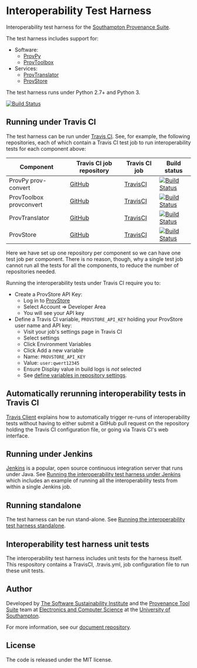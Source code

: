 # Interoperability Test Harness

Interoperability test harness for the [Southampton Provenance Suite](https://provenance.ecs.soton.ac.uk).

The test harness includes support for:

* Software:
  - [ProvPy](https://github.com/trungdong/prov)
  - [ProvToolbox](https://github.com/lucmoreau/ProvToolbox)
* Services:
  - [ProvTranslator](https://provenance.ecs.soton.ac.uk/validator/view/translator.html)
  - [ProvStore](https://provenance.ecs.soton.ac.uk/store/)

The test harness runs under Python 2.7+ and Python 3.

[![Build Status](https://travis-ci.org/prov-suite/interop-test-harness.svg)](https://travis-ci.org/prov-suite/interop-test-harness)

## Running under Travis CI

The test harness can be run under [Travis CI](https://travis-ci.org). See, for example, the following repositories, each of which contain a Travis CI test job to run interoperability tests for each component above:

| Component | Travis CI job repository | Travis CI job | Build status |
| --------- | ------------------------ | ------------- | ------------ |
| ProvPy prov-convert | [GitHub](https://github.com/prov-suite/provpy-interop-job) | [TravisCI](https://travis-ci.org/prov-suite/provpy-interop-job) | [![Build Status](https://travis-ci.org/prov-suite/provpy-interop-job.svg)](https://travis-ci.org/prov-suite/provpy-interop-job) |
| ProvToolbox provconvert | [GitHub](https://github.com/prov-suite/provtoolbox-interop-job) | [TravisCI](https://travis-ci.org/prov-suite/provtoolbox-interop-job) | [![Build Status](https://travis-ci.org/prov-suite/provtoolbox-interop-job.svg)](https://travis-ci.org/prov-suite/provtoolbox-interop-job) |
| ProvTranslator | [GitHub](https://github.com/prov-suite/provtranslator-interop-job) | [TravisCI](https://travis-ci.org/prov-suite/provtranslator-interop-job) | [![Build Status](https://travis-ci.org/prov-suite/provtranslator-interop-job.svg)](https://travis-ci.org/prov-suite/provtranslator-interop-job) |
| ProvStore | [GitHub](https://github.com/prov-suite/provstore-interop-job) | [TravisCI](https://travis-ci.org/prov-suite/provstore-interop-job) | [![Build Status](https://travis-ci.org/prov-suite/provstore-interop-job.svg)](https://travis-ci.org/prov-suite/provstore-interop-job) |

Here we have set up one repository per component so we can have one test job per component. There is no reason, though, why a single test job cannot run all the tests for all the components, to reduce the number of repositories needed.

Running the interoperability tests under Travis CI require you to:

* Create a ProvStore API Key:
  - Log in to [ProvStore](https://provenance.ecs.soton.ac.uk/store)
  - Select Account => Developer Area
  - You will see your API key
* Define a Travis CI variable, `PROVSTORE_API_KEY` holding your ProvStore user name and API key:
  - Visit your job's settings page in Travis CI
  - Select settings
  - Click Environment Variables
  - Click Add a new variable
  - Name: `PROVSTORE_API_KEY`
  - Value: `user:qwert12345`
  - Ensure Display value in build logs is *not* selected
  - See [define variables in repository settings](http://docs.travis-ci.com/user/environment-variables/#Defining-Variables-in-Repository-Settings).

## Automatically rerunning interoperability tests in Travis CI

[Travis Client](./travis/TravisClient.md) explains how to automatically trigger re-runs of interoperability tests without having to either submit a GitHub pull request on the repository holding the Travis CI configuration file, or going via Travis CI's web interface.

## Running under Jenkins

[Jenkins](https://jenkins-ci.org) is a popular, open source continuous integration server that runs under Java. See [Running the interoperability test harness under Jenkins](./Jenkins.md) which includes an example of running all the interoperability tests from within a single Jenkins job.

## Running standalone

The test harness can be run stand-alone. See [Running the interoperability test harness standalone](./Standalone.md).

## Interoperability test harness unit tests

The interoperability test harness includes unit tests for the harness itself. This respository contains a TravisCI, .travis.yml, job configuration file to run these unit tests.

## Author

Developed by [The Software Sustainability Institute](http://www.software.ac.uk>) and the [Provenance Tool Suite](http://provenance.ecs.soton.ac.uk/) team at [Electronics and Computer Science](http://www.ecs.soton.ac.uk) at the [University of Southampton](http://www.soton.ac.uk).

For more information, see our [document repository](https://github.com/prov-suite/ssi-consultancy/).

## License

The code is released under the MIT license.
